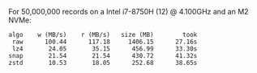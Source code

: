 For 50,000,000 records on a Intel i7-8750H (12) @ 4.100GHz and an M2 NVMe:
```
algo    w (MB/s)    r (MB/s)   size (MB)        took
 raw      100.44      117.18     1406.15      27.16s
 lz4       24.05       35.15      456.99      33.30s
snap       21.54       21.54      430.72      41.32s
zstd       10.53       18.05      252.68      38.65s
```
